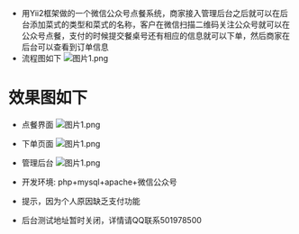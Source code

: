 - 用Yii2框架做的一个微信公众号点餐系统，商家接入管理后台之后就可以在后台添加菜式的类型和菜式的名称，客户在微信扫描二维码关注公众号就可以在公众号点餐，支付的时候提交餐桌号还有相应的信息就可以下单，然后商家在后台可以查看到订单信息
- 流程图如下
![图片1.png](http://g.hiphotos.baidu.com/image/pic/item/314e251f95cad1c869c42804753e6709c93d5192.jpg)

# 效果图如下
- 点餐界面
![图片1.png](http://g.hiphotos.baidu.com/image/pic/item/7dd98d1001e93901af345c1d71ec54e736d196db.jpg)

- 下单页面
![图片1.png](http://c.hiphotos.baidu.com/image/pic/item/f603918fa0ec08fa133ac28453ee3d6d55fbdadf.jpg)

- 管理后台
![图片1.png](http://g.hiphotos.baidu.com/image/pic/item/0dd7912397dda144d3a0bd91b8b7d0a20cf4866c.jpg)


- 开发环境: php+mysql+apache+微信公众号
- 提示，因为个人原因缺乏支付功能
- 后台测试地址暂时关闭，详情请QQ联系501978500
